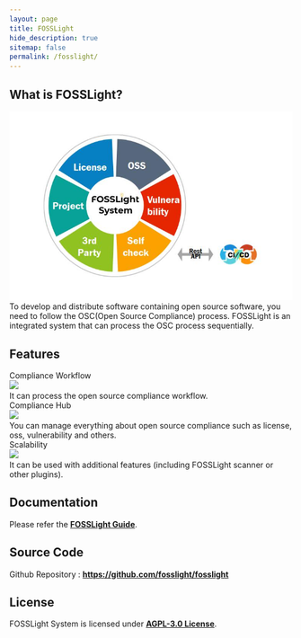 ```yaml
---
layout: page
title: FOSSLight
hide_description: true
sitemap: false
permalink: /fosslight/
---
```


## What is FOSSLight?

<img src="../assets/img/fosslight_system.jpg" alt="FOSSLight System"><br>
To develop and distribute software containing open source software, you need to follow the OSC(Open Source Compliance) process. FOSSLight is an integrated system that can process the OSC process sequentially.

## Features

<div class="flex-container">
  <div class="flex-contents">
    <div>
      <div id="feature_title">
        Compliance Workflow
      </div>
      <div id="feature_img">
        <img src="https://img.icons8.com/pastel-glyph/50/000000/workflow-cycle--v1.png"/>
      </div>
      <div id="feature_content">
        It can process the open source compliance workflow.
      </div>
    </div>
  </div>

  <div class="flex-contents">
    <div>
      <div id="feature_title">
        Compliance Hub
      </div>
      <div id="feature_img">
        <img src="https://img.icons8.com/wired/64/000000/hub.png"/>
      </div>
      <div id="feature_content">
        You can manage everything about open source compliance such as license, oss, vulnerability and others.
      </div>
    </div>
  </div>

  <div class="flex-contents">
    <div>
      <div id="feature_title">
        Scalability
      </div>
      <div id="feature_img">
        <img src="https://img.icons8.com/wired/64/000000/plugin.png"/>
      </div>
      <div id="feature_content">
        It can be used with additional features (including FOSSLight scanner or other plugins).
      </div>
    </div>
  </div>
</div>

## Documentation

Please refer the <a href="https://fosslight.org/fosslight-guide-en/"><b>FOSSLight Guide</b></a>.

## Source Code

Github Repository : <a href="https://github.com/fosslight/fosslight"><b>https://github.com/fosslight/fosslight</b></a>

## License

FOSSLight System is licensed under <a href="https://opensource.org/licenses/AGPL-3.0"><b>AGPL-3.0 License</b></a>.
